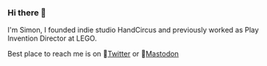 ### Hi there 👋

I'm Simon, I founded indie studio HandCircus and previously worked as Play Invention Director at LEGO. 

Best place to reach me is on 🐤[Twitter](https://twitter.com/simonoliveruk) or 🐘[Mastodon](https://mastodon.gamedev.place/@simonoliver)
